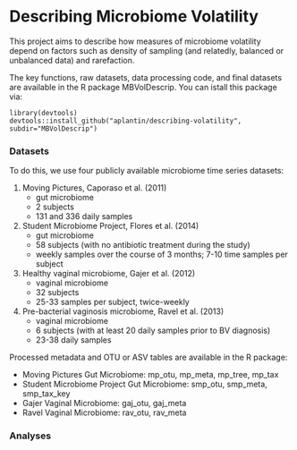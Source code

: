 # Describing Microbiome Volatility 

This project aims to describe how measures of microbiome volatility depend on factors such as density of sampling (and relatedly, balanced or unbalanced data) and rarefaction. 

The key functions, raw datasets, data processing code, and final datasets are available in the R package MBVolDescrip. You can istall this package via: 

```
library(devtools)
devtools::install_github("aplantin/describing-volatility", subdir="MBVolDescrip")
```

### Datasets 

To do this, we use four publicly available microbiome time series datasets: 

1. Moving Pictures, Caporaso et al. (2011) 
    - gut microbiome 
    - 2 subjects
    - 131 and 336 daily samples 
2. Student Microbiome Project, Flores et al. (2014) 
    - gut microbiome
    - 58 subjects (with no antibiotic treatment during the study)
    - weekly samples over the course of 3 months; 7-10 time samples per subject
3. Healthy vaginal microbiome, Gajer et al. (2012) 
    - vaginal microbiome 
    - 32 subjects 
    - 25-33 samples per subject, twice-weekly 
4. Pre-bacterial vaginosis microbiome, Ravel et al. (2013) 
    - vaginal microbiome 
    - 6 subjects (with at least 20 daily samples prior to BV diagnosis) 
    - 23-38 daily samples 

Processed metadata and OTU or ASV tables are available in the R package: 

- Moving Pictures Gut Microbiome: mp_otu, mp_meta, mp_tree, mp_tax
- Student Microbiome Project Gut Microbiome: smp_otu, smp_meta, smp_tax_key 
- Gajer Vaginal Microbiome: gaj_otu, gaj_meta 
- Ravel Vaginal Microbiome: rav_otu, rav_meta 


### Analyses 

